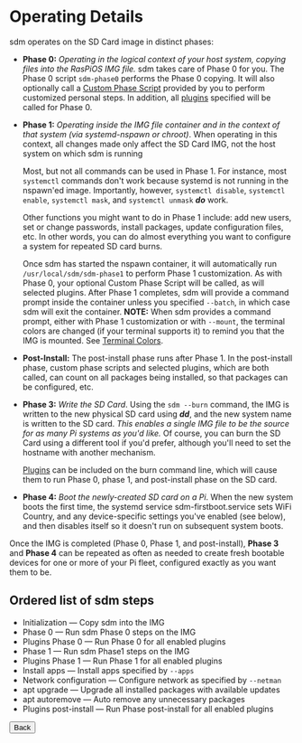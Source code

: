 # Operating Details

sdm operates on the SD Card image in distinct phases:

* **Phase 0:** *Operating in the logical context of your host system, copying files into the RasPiOS IMG file.* sdm takes care of Phase 0 for you. The Phase 0 script `sdm-phase0` performs the Phase 0 copying. It will also optionally call a <a href="Custom-Phase-Script.md">Custom Phase Script</a> provided by you to perform customized personal steps. In addition, all <a href="Plugins.md">plugins</a> specified will be called for Phase 0.

* **Phase 1:** *Operating inside the IMG file container and in the context of that system (via systemd-nspawn or chroot)*. When operating in this context, all changes made only affect the SD Card IMG, not the host system on which sdm is running

    Most, but not all commands can be used in Phase 1. For instance, most `systemctl` commands don't work because systemd is not running in the nspawn'ed image. Importantly, however, `systemctl disable`, `systemctl enable`, `systemctl mask`, and `systemctl unmask` ***do*** work.

    Other functions you might want to do in Phase 1 include: add new users, set or change passwords, install packages, update configuration files, etc. In other words, you can do almost everything you want to configure a system for repeated SD card burns.

    Once sdm has started the nspawn container, it will automatically run `/usr/local/sdm/sdm-phase1` to perform Phase 1 customization. As with Phase 0, your optional Custom Phase Script will be called, as will selected plugins. After Phase 1 completes, sdm will provide a command prompt inside the container unless you specified `--batch`, in which case sdm will exit the container. **NOTE:** When sdm provides a command prompt, either with Phase 1 customization or with `--mount`, the terminal colors are changed (if your terminal supports it) to remind you that the IMG is mounted. See <a href="Terminal-Colors.md">Terminal Colors</a>.

* **Post-Install:** The post-install phase runs after Phase 1. In the post-install phase, custom phase scripts and selected plugins, which are both called, can count on all packages being installed, so that packages can be configured, etc.

* **Phase 3:** *Write the SD Card*. Using the `sdm --burn` command, the IMG is written to the new physical SD card using ***dd***, and the new system name is written to the SD card. *This enables a single IMG file to be the source for as many Pi systems as you'd like.* Of course, you can burn the SD Card using a different tool if you'd prefer, although you'll need to set the hostname with another mechanism.

    <a href="Plugins.md">Plugins</a> can be included on the burn command line, which will cause them to run Phase 0, phase 1, and post-install phase on the SD card.

* **Phase 4:** *Boot the newly-created SD card on a Pi*. When the new system boots the first time, the systemd service sdm-firstboot.service sets WiFi Country, and any device-specific settings you've enabled (see below), and then disables itself so it doesn't run on subsequent system boots.

Once the IMG is completed (Phase 0, Phase 1, and post-install), **Phase 3** and **Phase 4** can be repeated as often as needed to create fresh bootable devices for one or more of your Pi fleet, configured exactly as you want them to be.
<br>
## Ordered list of sdm steps
* Initialization &mdash; Copy sdm into the IMG
* Phase 0 &mdash; Run sdm Phase 0 steps on the IMG
* Plugins Phase 0 &mdash; Run Phase 0 for all enabled plugins
* Phase 1 &mdash; Run sdm Phase1 steps on the IMG
* Plugins Phase 1 &mdash; Run Phase 1 for all enabled plugins
* Install apps &mdash; Install apps specified by `--apps`
* Network configuration &mdash; Configure network as specified by `--netman`
* apt upgrade &mdash; Upgrade all installed packages with available updates
* apt autoremove &mdash; Auto remove any unnecessary packages
* Plugins post-install &mdash; Run Phase post-install for all enabled plugins

<form>
<input type="button" value="Back" onclick="history.back()">
</form>
